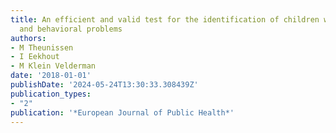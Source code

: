```yaml
---
title: An efficient and valid test for the identification of children with emotional
  and behavioral problems
authors:
- M Theunissen
- I Eekhout
- M Klein Velderman
date: '2018-01-01'
publishDate: '2024-05-24T13:30:33.308439Z'
publication_types:
- "2"
publication: '*European Journal of Public Health*'
---
```

